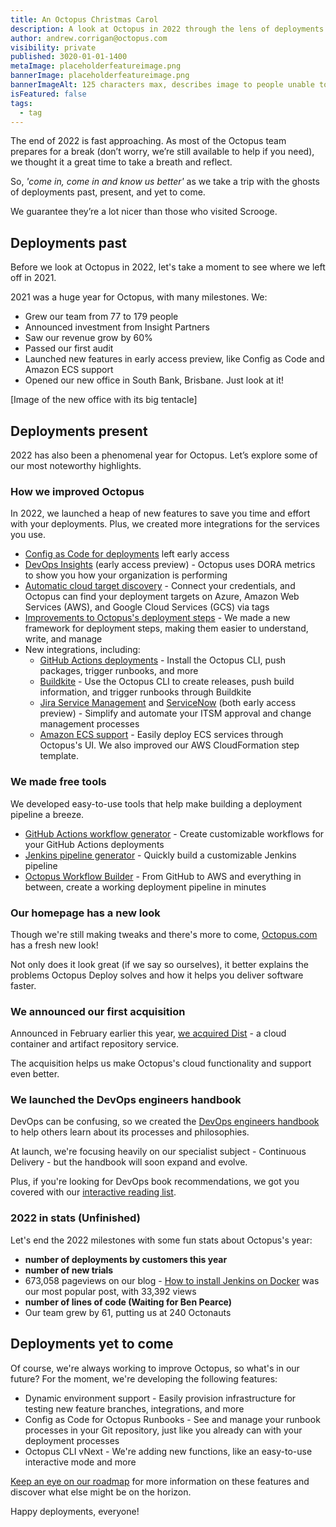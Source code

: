 ```yaml
---
title: An Octopus Christmas Carol
description: A look at Octopus in 2022 through the lens of deployments past, present, and yet to come
author: andrew.corrigan@octopus.com
visibility: private
published: 3020-01-01-1400
metaImage: placeholderfeatureimage.png
bannerImage: placeholderfeatureimage.png
bannerImageAlt: 125 characters max, describes image to people unable to see it.
isFeatured: false
tags: 
  - tag
---
```


The end of 2022 is fast approaching. As most of the Octopus team prepares for a break (don’t worry, we’re still available to help if you need), we thought it a great time to take a breath and reflect.

So, *'come in, come in and know us better'* as we take a trip with the ghosts of deployments past, present, and yet to come. 

We guarantee they’re a lot nicer than those who visited Scrooge.

## Deployments past

Before we look at Octopus in 2022, let's take a moment to see where we left off in 2021.

2021 was a huge year for Octopus, with many milestones. We:

- Grew our team from 77 to 179 people
- Announced investment from Insight Partners
- Saw our revenue grow by 60%
- Passed our first audit
- Launched new features in early access preview, like Config as Code and Amazon ECS support
- Opened our new office in South Bank, Brisbane. Just look at it!

[Image of the new office with its big tentacle]

## Deployments present

2022 has also been a phenomenal year for Octopus. Let’s explore some of our most noteworthy highlights.

### How we improved Octopus

In 2022, we launched a heap of new features to save you time and effort with your deployments. Plus, we created more integrations for the services you use.

- [Config as Code for deployments](https://octopus.com/blog/octopus-release-2022-q1) left early access
- [DevOps Insights](https://octopus.com/docs/insights) (early access preview) - Octopus uses DORA metrics to show you how your organization is performing
- [Automatic cloud target discovery](https://octopus.com/docs/infrastructure/deployment-targets/cloud-target-discovery) - Connect your credentials, and Octopus can find your deployment targets on Azure, Amazon Web Services (AWS), and Google Cloud Services (GCS) via tags
- [Improvements to Octopus's deployment steps](https://octopus.com/blog/improving-delivery-deployment-steps) - We made a new framework for deployment steps, making them easier to understand, write, and manage
- New integrations, including:
   - [GitHub Actions deployments](https://octopus.com/github) - Install the Octopus CLI, push packages, trigger runbooks, and more
   - [Buildkite](https://octopus.com/blog/introducing-buildkite-integration) - Use the Octopus CLI to create releases, push build information, and trigger runbooks through Buildkite
   - [Jira Service Management](https://octopus.com/blog/jira-service-management-eap) and [ServiceNow](https://octopus.com/blog/servicenow-integration-eap) (both early access preview) - Simplify and automate your ITSM approval and change management processes
   - [Amazon ECS support](https://octopus.com/docs/deployments/aws) - Easily deploy ECS services through Octopus's UI. We also improved our AWS CloudFormation step template.

### We made free tools

We developed easy-to-use tools that help make building a deployment pipeline a breeze.

- [GitHub Actions workflow generator](https://octopus.com/freetools/github-actions-workflow-generator) - Create customizable workflows for your GitHub Actions deployments
- [Jenkins pipeline generator](https://octopus.com/freetools/jenkins-pipeline-generator) - Quickly build a customizable Jenkins pipeline
- [Octopus Workflow Builder](https://octopusworkflowbuilder.octopus.com/) - From GitHub to AWS and everything in between, create a working deployment pipeline in minutes

### Our homepage has a new look

Though we're still making tweaks and there's more to come, [Octopus.com](https://octopus.com) has a fresh new look!

Not only does it look great (if we say so ourselves), it better explains the problems Octopus Deploy solves and how it helps you deliver software faster.

### We announced our first acquisition

Announced in February earlier this year, [we acquired Dist](https://octopus.com/blog/octopus-acquires-dist) - a cloud container and artifact repository service.

The acquisition helps us make Octopus's cloud functionality and support even better.
<!---
### Octopus is more secure than ever thanks to our ISO27001 certification

Octopus has always taken security seriously, but we understand our customers can't just take our word for it. Our Trust team's goal for 2022 was to get ISO27001 certification, the best-known standard in managing information security.

To do this, our team:

- Set many new security audit and review functions
- Refreshed our security policies and training
- Made sure our documentation matched our actions at every step of the development lifecycle

That hard work paid off in Q4 2022, as we successfully passed our audits and received our official ISO27001 certification. We hope this certification gives you peace of mind.

The certificate will soon be on our website to download, but our journey doesn't end there. We aim to add to our security qualifications in 2023, so keep your eyes peeled for new developments next year.
--->

### We launched the DevOps engineers handbook
  
DevOps can be confusing, so we created the [DevOps engineers handbook](https://octopus.com/devops/) to help others learn about its processes and philosophies.

At launch, we're focusing heavily on our specialist subject - Continuous Delivery - but the handbook will soon expand and evolve.

Plus, if you're looking for DevOps book recommendations, we got you covered with our [interactive reading list](https://octopus.com/devops/reading-list/).
<!---
### We had a record quarter (may need to cut)

We ended 2022 on a new high! Quarter 4 was a record quarter for business completed.

We look forward to building on this and helping more organizations deliver software faster and more reliably.
--->

### 2022 in stats (Unfinished)

Let's end the 2022 milestones with some fun stats about Octopus's year:

- **number of deployments by customers this year**
- **number of new trials**
- 673,058 pageviews on our blog - [How to install Jenkins on Docker](https://octopus.com/blog/jenkins-docker-install-guide) was our most popular post, with 33,392 views
- **number of lines of code (Waiting for Ben Pearce)**
- Our team grew by 61, putting us at 240 Octonauts

## Deployments yet to come

Of course, we're always working to improve Octopus, so what's in our future? For the moment, we're developing the following features:

- Dynamic environment support - Easily provision infrastructure for testing new feature branches, integrations, and more
- Config as Code for Octopus Runbooks - See and manage your runbook processes in your Git repository, just like you already can with your deployment processes
- Octopus CLI vNext - We're adding new functions, like an easy-to-use interactive mode and more

[Keep an eye on our roadmap](https://octopus.com/company/roadmap) for more information on these features and discover what else might be on the horizon.

Happy deployments, everyone!